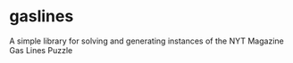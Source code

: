 # gaslines
A simple library for solving and generating instances of the NYT Magazine Gas Lines Puzzle
